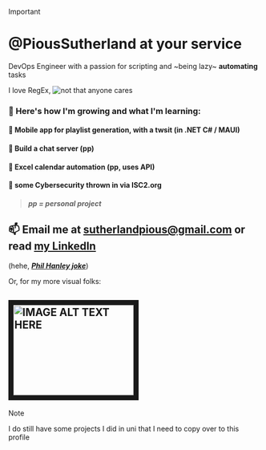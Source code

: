 > [!IMPORTANT]
> # @PiousSutherland at your service
DevOps Engineer with a passion for scripting and ~being lazy~ **automating** tasks

I love RegEx, ![not that anyone cares](https://i.makeagif.com/media/12-04-2017/sDosxm.gif)

### 🌱 Here's how I'm growing and what I'm learning:

#### 📝 Mobile app for playlist generation, with a twsit (in .NET C# / MAUI)

#### 💬 Build a chat server (pp)

#### 📆 Excel calendar automation (pp, uses API)

#### 🔐 some Cybersecurity thrown in via ISC2.org

> ##### pp = personal project

## 📫 Email me at [sutherlandpious@gmail.com](mailto:sutherlandpious@gmail.com) or read [my LinkedIn](https://www.linkedin.com/in/pious-sutherland-b608b828b/)
(hehe, [***Phil Hanley joke***](https://www.youtube.com/watch?v=v6gF00Hf2Rw&t=47))

Or, for my more visual folks:

<a href="http://www.youtube.com/watch?feature=player_embedded&v=v6gF00Hf2Rw&t=47
" target="_blank"><img src="http://img.youtube.com/vi/v6gF00Hf2Rw/0.jpg" 
alt="IMAGE ALT TEXT HERE" width="240" height="180" border="10" /></a>
---
> [!NOTE]
> I do still have some projects I did in uni that I need to copy over to this profile

<!---
PiousSutherland/PiousSutherland is a ✨ special ✨ repository because its `README.md` (this file) appears on your GitHub profile.
You can click the Preview link to take a look at your changes.
--->
